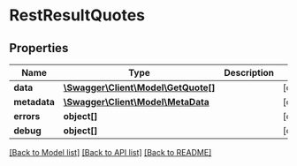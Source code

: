 # RestResultQuotes

## Properties

 Name         | Type                                                | Description | Notes      
--------------|-----------------------------------------------------|-------------|------------
 **data**     | [**\Swagger\Client\Model\GetQuote[]**](GetQuote.md) |             | [optional] 
 **metadata** | [**\Swagger\Client\Model\MetaData**](MetaData.md)   |             | [optional] 
 **errors**   | **object[]**                                        |             | [optional] 
 **debug**    | **object[]**                                        |             | [optional] 

[[Back to Model list]](../../README.md#documentation-for-models) [[Back to API list]](../../README.md#documentation-for-api-endpoints) [[Back to README]](../../README.md)


